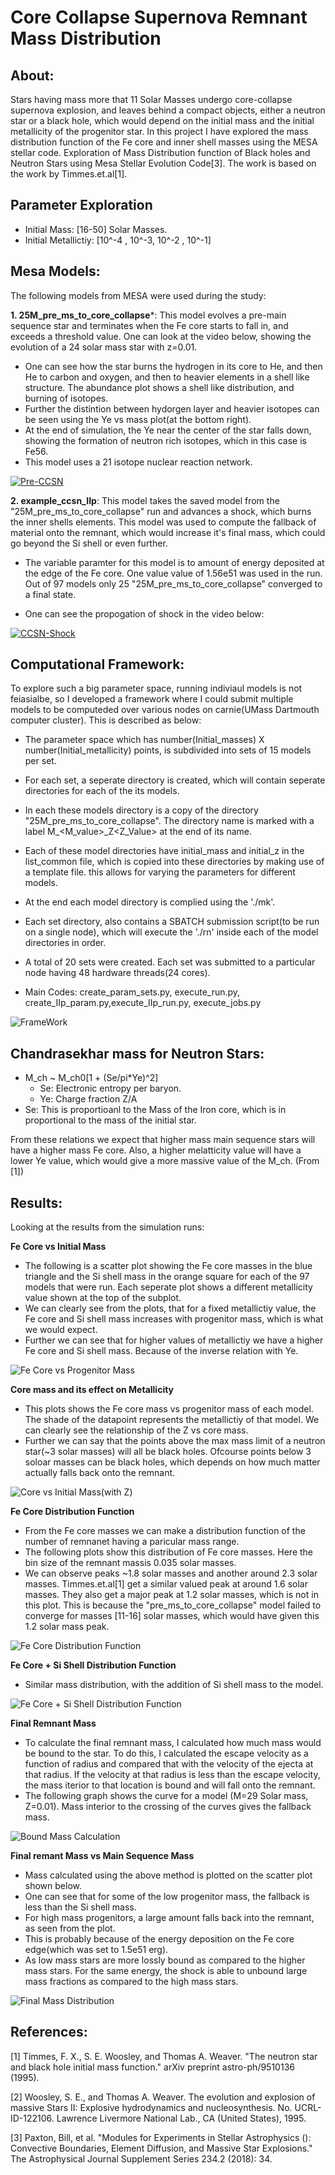 # Core Collapse Supernova Remnant Mass Distribution

## About:
Stars having mass more that 11 Solar Masses undergo core-collapse supernova explosion, and leaves behind a compact objects, either a neutron star or a black hole, which would depend on the initial mass and the initial metallicity of the progenitor star.
In this project I have explored the mass distribution function of the Fe core and inner shell masses using the MESA stellar code.
Exploration of Mass Distribution function of Black holes and Neutron Stars using Mesa Stellar Evolution Code[3]. The work is based on the work by Timmes.et.al[1].

## Parameter Exploration
- Initial Mass: [16-50] Solar Masses.
- Initial Metallictiy: [10^-4 , 10^-3, 10^-2 , 10^-1]

## Mesa Models:
The following models from MESA were used during the study:

**1. 25M_pre_ms_to_core_collapse***: This model evolves a pre-main sequence star and terminates when the Fe core starts to fall in, and exceeds a threshold value. One can look at the video below, showing the evolution of a 24 solar mass star with z=0.01.
  - One can see how the star burns the hydrogen in its core to He, and then He to carbon and oxygen, and then to heavier elements in a shell like structure. The abundance plot shows a shell like distribution, and burning of isotopes.
  - Further the distintion between hydorgen layer and heavier isotopes can be seen using the Ye vs mass plot(at the bottom right).
  - At the end of simulation, the Ye near the center of the star falls down, showing the formation of neutron rich isotopes, which in this case is Fe56.
  - This model uses a 21 isotope nuclear reaction network.
 
[![Pre-CCSN](https://github.com/vishaltiwari/CCSN_rem_mass_dis/blob/master/images/pre_ccsn.png)](https://youtu.be/7sy38ll-mTc)


**2. example_ccsn_IIp**: This model takes the saved model from the "25M_pre_ms_to_core_collapse" run and advances a shock, which burns the inner shells elements. This model was used to compute the fallback of material onto the remnant, which would increase it's final mass, which could go beyond the Si shell or even further. 

- The variable paramter for this model is to amount of energy deposited at the edge of the Fe core. One value value of 1.56e51 was used in the run. Out of 97 models only 25 "25M_pre_ms_to_core_collapse" converged to a final state.

- One can see the propogation of shock in the video below:

[![CCSN-Shock](https://github.com/vishaltiwari/CCSN_rem_mass_dis/blob/master/images/ccsn_shock.png)](https://youtu.be/y8ilgMQUdqQ)

## Computational Framework:
To explore such a big parameter space, running indiviaul models is not feiasialbe, so I developed a framework where I could submit multiple models to be computeded over various nodes on carnie(UMass Dartmouth computer cluster). This is described as below:

- The parameter space which has number(Initial_masses) X number(Initial_metallicity) points, is subdivided into sets of 15 models  per set.
- For each set, a seperate directory is created, which will contain seperate directories for each of the its models.
- In each these models directory is a copy of the directory "25M_pre_ms_to_core_collapse". The directory name is marked with a label M_<M_value>_Z<Z_Value> at the end of its name.
- Each of these model directories have initial_mass and initial_z in the list_common file, which is copied into these directories by making use of a template file. this allows for varying the parameters for different models.
- At the end each model directory is complied using the './mk'.

- Each set directory, also contains a SBATCH submission script(to be run on a single node), which will execute the './rn' inside each of the model directories in order.

- A total of 20 sets were created. Each set was submitted to a particular node having 48 hardware threads(24 cores).

- Main Codes: create_param_sets.py, execute_run.py, create_IIp_param.py,execute_IIp_run.py, execute_jobs.py

![FrameWork](https://raw.githubusercontent.com/vishaltiwari/CCSN_rem_mass_dis/master/images/Framework_astro_project.png)

## Chandrasekhar mass for Neutron Stars:
 - M_ch ~ M_ch0[1 + (Se/pi*Ye)^2]
    - Se: Electronic entropy per baryon.
    - Ye: Charge fraction Z/A
  - Se: This is proportioanl to the Mass of the Iron core, which is in proportional to the mass of the initial star.
  
From these relations we expect that higher mass main sequence stars will have a higher mass Fe core. Also, a higher melatticity value will have a lower Ye value, which would give a more massive value of the M_ch. (From [1])


## Results:

Looking at the results from the simulation runs:

**Fe Core vs Initial Mass**
- The following is a scatter plot showing the Fe core masses in the blue triangle and the Si shell mass in the orange square for each of the 97 models that were run. Each seperate plot shows a different metallicity value shown at the top of the subplot.
- We can clearly see from the plots, that for a fixed metallictiy value, the Fe core and Si shell mass increases with progenitor mass, which is what we would expect.
- Further we can see that for higher values of metallictiy we have a higher Fe core and Si shell mass. Because of the inverse relation with Ye.

![Fe Core vs Progenitor Mass](https://github.com/vishaltiwari/CCSN_rem_mass_dis/blob/master/images/fe_sI_core.png)

**Core mass and its effect on Metallicity**
- This plots shows the Fe core mass vs progenitor mass of each model. The shade of the datapoint represents the metallictiy of that model. We can clearly see the relationship of the Z vs core mass.
- Further we can say that the points above the max mass limit of a neutron star(~3 solar masses) will all be black holes. Ofcourse points below 3 soloar masses can be black holes, which depends on how much matter actually falls back onto the remnant.

![Core vs Initial Mass(with Z)](https://github.com/vishaltiwari/CCSN_rem_mass_dis/blob/master/images/Fecore_mass_vs_main_seq_metal.png)

**Fe Core Distribution Function**
- From the Fe core masses we can make a distribution function of the number of remnanet having a paricular mass range.
- The following plots show this distribution of Fe core masses. Here the bin size of the remnant massis 0.035 solar masses.
- We can observe peaks ~1.8 solar masses and another around 2.3 solar masses. Timmes.et.al[1] get a similar valued peak at around 1.6 solar masses. They also get a major peak at 1.2 solar masses, which is not in this plot. This is because the "pre_ms_to_core_collapse" model failed to converge for masses [11-16] solar masses, which would have given this 1.2 solar mass peak.

![Fe Core Distribution Function](https://github.com/vishaltiwari/CCSN_rem_mass_dis/blob/master/images/Fe_core_distribution.png)

**Fe Core + Si Shell Distribution Function**

- Similar mass distribution, with the addition of Si shell mass to the model.

![Fe Core + Si Shell Distribution Function](https://github.com/vishaltiwari/CCSN_rem_mass_dis/blob/master/images/Fe_plus_si_core_distribution.png)

**Final Remnant Mass**

- To calculate the final remnant mass, I calculated how much mass would be bound to the star. To do this, I calculated the escape velocity as a function of radius and compared that with the velocity of the ejecta at that radius. If the velocity at that radius is less than the escape velocity, the mass iterior to that location is bound and will fall onto the remnant.
- The following graph shows the curve for a model (M=29 Solar mass, Z=0.01). Mass interior to the crossing of the curves gives the fallback mass.

![Bound Mass Calculation](https://github.com/vishaltiwari/CCSN_rem_mass_dis/blob/master/images/velocity_escape_graph.png)

**Final remant Mass vs Main Sequence Mass**
- Mass calculated using the above method is plotted on the scatter plot shown below.
- One can see that for some of the low progenitor mass, the fallback is less than the Si shell mass.
- For high mass progenitors, a large amount falls back into the remnant, as seen from the plot.
- This is probably because of the energy deposition on the Fe core edge(which was set to 1.5e51 erg). 
- As low mass stars are more lossly bound as compared to the higher mass stars. For the same energy, the shock is able to unbound large mass fractions as compared to the high mass stars.

![Final Mass Distribution](https://github.com/vishaltiwari/CCSN_rem_mass_dis/blob/master/images/last_plot.png)

## References:
[1] Timmes, F. X., S. E. Woosley, and Thomas A. Weaver. "The neutron star and black hole initial mass function." arXiv preprint astro-ph/9510136 (1995). 

[2] Woosley, S. E., and Thomas A. Weaver. The evolution and explosion of massive Stars II: Explosive hydrodynamics and nucleosynthesis. No. UCRL-ID-122106. Lawrence Livermore National Lab., CA (United States), 1995. 

[3] Paxton, Bill, et al. "Modules for Experiments in Stellar Astrophysics (): Convective Boundaries, Element Diffusion, and Massive Star Explosions." The Astrophysical Journal Supplement Series 234.2 (2018): 34.
